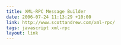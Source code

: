 ```yaml
---
title: XML-RPC Message Builder
date: 2006-07-24 11:13:29 +10:00
link: http://www.scottandrew.com/xml-rpc/
tags: javascript xml-rpc
layout: link
---
```

